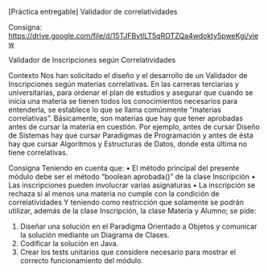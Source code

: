 [Práctica entregable] Validador de correlatividades

Consigna: https://drive.google.com/file/d/15TJFBvtlLT5qROTZQa4wdokty5pweKgi/view

Validador de Inscripciones según Correlatividades

Contexto
Nos han solicitado el diseño y el desarrollo de un Validador de Inscripciones según materias correlativas.
En las carreras terciarias y universitarias, para ordenar el plan de estudios y asegurar que cuando se inicia
una materia se tienen todos los conocimientos necesarios para entenderla, se establece lo que se llama
comúnmente “materias correlativas”. Básicamente, son materias que hay que tener aprobadas antes de
cursar la materia en cuestión. Por ejemplo, antes de cursar Diseño de Sistemas hay que cursar Paradigmas
de Programación y antes de ésta hay que cursar Algoritmos y Estructuras de Datos, donde esta última no
tiene correlativas.

Consigna
Teniendo en cuenta que:
• El método principal del presente módulo debe ser el método “boolean aprobada()” de la clase
Inscripción
• Las inscripciones pueden involucrar varias asignaturas
• La inscripción se rechaza si al menos una materia no cumple con la condición de correlatividades
Y teniendo como restricción que solamente se podrán utilizar, además de la clase Inscripción, la clase
Materia y Alumno; se pide:
1. Diseñar una solución en el Paradigma Orientado a Objetos y comunicar la solución mediante un
Diagrama de Clases.
2. Codificar la solución en Java.
3. Crear los tests unitarios que considere necesario para mostrar el correcto funcionamiento del
módulo.

